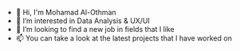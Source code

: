- 👋 Hi, I'm Mohamad Al-Othman
- 👀 I’m interested in Data Analysis & UX/UI
- 💞️ I’m looking to find a new job in fields that I like
- 📫 You can take a look at the latest projects that I have worked on

<!---
MBinOthman/MBinOthman is a ✨ special ✨ repository because its `README.md` (this file) appears on your GitHub profile.
You can click the Preview link to take a look at your changes.
--->
